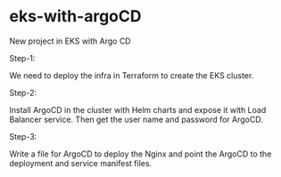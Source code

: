 # eks-with-argoCD
New project in EKS with Argo CD

Step-1:

We need to deploy the infra in Terraform to create the EKS cluster.

Step-2:

Install ArgoCD in the cluster with Helm charts and expose it with Load Balancer service.
Then get the user name and password for ArgoCD.

Step-3:

Write a file for ArgoCD to deploy the Nginx and point the ArgoCD to the deployment and service manifest files.
